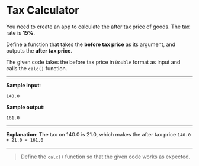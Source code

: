 # Tax Calculator

You need to create an app to calculate the after tax price of goods. The tax rate is **15%**.

Define a function that takes the **before tax price** as its argument, and outputs the **after tax price**.

The given code takes the before tax price in `Double` format as input and calls the `calc()` function.

---

**Sample input**: 
```
140.0
```

**Sample output**: 
```
161.0
```

---

**Explanation**: The tax on 140.0 is 21.0, which makes the after tax price `140.0 + 21.0 = 161.0`

---

>Define the `calc()` function so that the given code works as expected.
